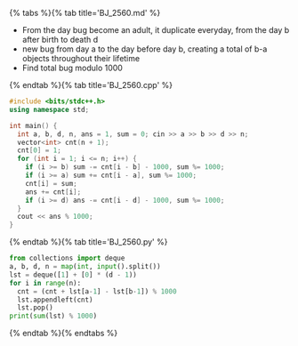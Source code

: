 {% tabs %}{% tab title='BJ_2560.md' %}

* From the day bug become an adult, it duplicate everyday, from the day b after birth to death d
* new bug from day a to the day before day b, creating a total of b-a objects throughout their lifetime
* Find total bug modulo 1000

{% endtab %}{% tab title='BJ_2560.cpp' %}

```cpp
#include <bits/stdc++.h>
using namespace std;

int main() {
  int a, b, d, n, ans = 1, sum = 0; cin >> a >> b >> d >> n;
  vector<int> cnt(n + 1);
  cnt[0] = 1;
  for (int i = 1; i <= n; i++) {
    if (i >= b) sum -= cnt[i - b] - 1000, sum %= 1000;
    if (i >= a) sum += cnt[i - a], sum %= 1000;
    cnt[i] = sum;
    ans += cnt[i];
    if (i >= d) ans -= cnt[i - d] - 1000, sum %= 1000;
  }
  cout << ans % 1000;
}
```

{% endtab %}{% tab title='BJ_2560.py' %}

```py
from collections import deque
a, b, d, n = map(int, input().split())
lst = deque([1] + [0] * (d - 1))
for i in range(n):
  cnt = (cnt + lst[a-1] - lst[b-1]) % 1000
  lst.appendleft(cnt)
  lst.pop()
print(sum(lst) % 1000)
```

{% endtab %}{% endtabs %}
